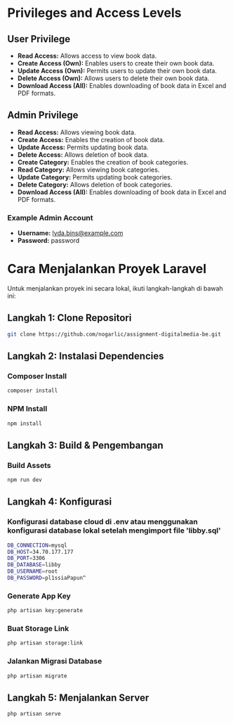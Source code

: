 # Privileges and Access Levels

## User Privilege

- **Read Access:** Allows access to view book data.
- **Create Access (Own):** Enables users to create their own book data.
- **Update Access (Own):** Permits users to update their own book data.
- **Delete Access (Own):** Allows users to delete their own book data.
- **Download Access (All):** Enables downloading of book data in Excel and PDF formats.

## Admin Privilege

- **Read Access:** Allows viewing book data.
- **Create Access:** Enables the creation of book data.
- **Update Access:** Permits updating book data.
- **Delete Access:** Allows deletion of book data.
- **Create Category:** Enables the creation of book categories.
- **Read Category:** Allows viewing book categories.
- **Update Category:** Permits updating book categories.
- **Delete Category:** Allows deletion of book categories.
- **Download Access (All):** Enables downloading of book data in Excel and PDF formats.

### Example Admin Account
- **Username:** lyda.bins@example.com
- **Password:** password

# Cara Menjalankan Proyek Laravel

Untuk menjalankan proyek ini secara lokal, ikuti langkah-langkah di bawah ini:

## Langkah 1: Clone Repositori

```bash
git clone https://github.com/nogarlic/assignment-digitalmedia-be.git
```

## Langkah 2: Instalasi Dependencies

### Composer Install
```bash
composer install
```

### NPM Install
```bash
npm install
```

## Langkah 3: Build & Pengembangan

### Build Assets
```bash
npm run dev
```

## Langkah 4: Konfigurasi

### Konfigurasi database cloud di .env atau menggunakan konfigurasi database lokal setelah mengimport file 'libby.sql'
```bash
DB_CONNECTION=mysql
DB_HOST=34.70.177.177
DB_PORT=3306
DB_DATABASE=libby
DB_USERNAME=root
DB_PASSWORD=pl1ssiaPapun^
```

### Generate App Key
```bash
php artisan key:generate
```

### Buat Storage Link
```bash
php artisan storage:link
```

### Jalankan Migrasi Database
```bash
php artisan migrate
```

## Langkah 5: Menjalankan Server

```bash
php artisan serve
```

